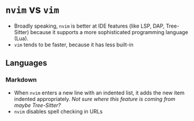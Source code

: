 # `nvim` vs `vim`

- Broadly speaking, `nvim` is better at IDE features (like LSP, DAP, Tree-Sitter) because it supports a more sophisticated programming language (Lua).
- `vim` tends to be faster, because it has less built-in

## Languages

### Markdown

- When `nvim` enters a new line with an indented list, it adds the new item indented appropriately. *Not sure where this feature is coming from maybe Tree-Sitter?*
- `nvim` disables spell checking in URLs
